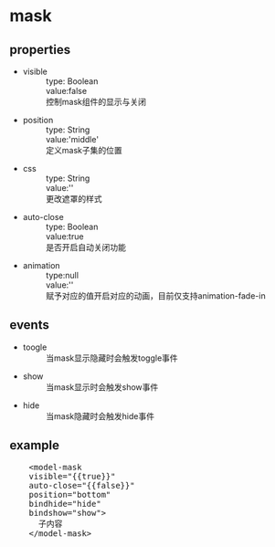 <h1>mask</h1>
<section>
  <h2>properties</h2>
  <ul>
    <li>
      <dl>
        <dt>visible</dt>
        <dd>type: Boolean</dd>
        <dd>value:false</dd>
        <dd>控制mask组件的显示与关闭</dd>
      </dl>
    </li>
    <li>
      <dl>
        <dt>position</dt>
        <dd>type: String</dd>
        <dd>value:'middle'</dd>
        <dd>定义mask子集的位置</dd>
      </dl>
    </li>
    <li>
      <dl>
        <dt>css</dt>
        <dd>type: String</dd>
        <dd>value:''</dd>
        <dd>更改遮罩的样式</dd>
      </dl>
    </li>
    <li>
      <dl>
        <dt>auto-close</dt>
        <dd>type: Boolean</dd>
        <dd>value:true</dd>
        <dd>是否开启自动关闭功能</dd>
      </dl>
    </li>
    <li>
      <dl>
        <dt>animation</dt>
        <dd>type:null</dd>
        <dd>value:''</dd>
        <dd>赋予对应的值开启对应的动画，目前仅支持animation-fade-in</dd>
      </dl>
    </li>
  </ul>
</section>
<section>
  <h2>events</h2>
  <ul>
    <li>
      <dl>
        <dt>toogle</dt>
        <dd>当mask显示隐藏时会触发toggle事件</dd>
      </dl>
    </li>
    <li>
      <dl>
        <dt>show</dt>
        <dd>当mask显示时会触发show事件</dd>
      </dl>
    </li>
    <li>
      <dl>
        <dt>hide</dt>
        <dd>当mask隐藏时会触发hide事件</dd>
      </dl>
    </li>
  </ul>
</section>
<section>
  <h2>example</h2>
  <pre>
    &lt;model-mask 
    visible="{{true}}" 
    auto-close="{{false}}" 
    position="bottom"
    bindhide="hide"
    bindshow="show"&gt;
      子内容
    &lt;/model-mask&gt;
  </pre>
</section>